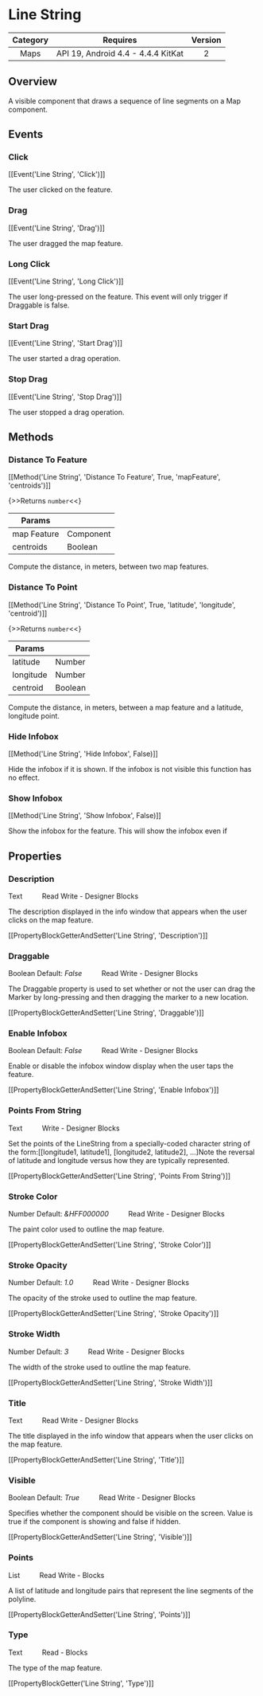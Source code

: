 # Line String

| Category | Requires | Version |
|:--------:|:-------:|:--------:|
|Maps|API 19, Android 4.4 - 4.4.4 KitKat|2|

## Overview

A visible component that draws a sequence of line segments on a Map component.

## Events

### Click

[[Event('Line String', 'Click')]]

The user clicked on the feature.

### Drag

[[Event('Line String', 'Drag')]]

The user dragged the map feature.

### Long Click

[[Event('Line String', 'Long Click')]]

The user long-pressed on the feature. This event will only trigger if Draggable is false.

### Start Drag

[[Event('Line String', 'Start Drag')]]

The user started a drag operation.

### Stop Drag

[[Event('Line String', 'Stop Drag')]]

The user stopped a drag operation.

## Methods

### Distance To Feature

[[Method('Line String', 'Distance To Feature', True, 'mapFeature', 'centroids')]]

{>>Returns `number`<<}

| Params | []() |
|--------|------|
|map Feature|Component|
|centroids|Boolean|


Compute the distance, in meters, between two map features.

### Distance To Point

[[Method('Line String', 'Distance To Point', True, 'latitude', 'longitude', 'centroid')]]

{>>Returns `number`<<}

| Params | []() |
|--------|------|
|latitude|Number|
|longitude|Number|
|centroid|Boolean|


Compute the distance, in meters, between a map feature and a latitude, longitude point.

### Hide Infobox

[[Method('Line String', 'Hide Infobox', False)]]

Hide the infobox if it is shown. If the infobox is not visible this function has no effect.

### Show Infobox

[[Method('Line String', 'Show Infobox', False)]]

Show the infobox for the feature. This will show the infobox even if

## Properties

### Description

<span class="chip chip-text">Text</span>&nbsp;&nbsp;&nbsp;&nbsp;&nbsp;&nbsp;&nbsp;&nbsp;&nbsp;&nbsp;<span class="chip chip-rw">Read</span> <span class="chip chip-rw">Write</span> - <span class="chip chip-bd">Designer</span> <span class="chip chip-bd">Blocks</span> 

The description displayed in the info window that appears when the user clicks on the map feature.

[[PropertyBlockGetterAndSetter('Line String', 'Description')]]

### Draggable

<span class="chip chip-boolean">Boolean</span> <span class="chip chip-boolean">Default: <i>False</i></span>&nbsp;&nbsp;&nbsp;&nbsp;&nbsp;&nbsp;&nbsp;&nbsp;&nbsp;&nbsp;<span class="chip chip-rw">Read</span> <span class="chip chip-rw">Write</span> - <span class="chip chip-bd">Designer</span> <span class="chip chip-bd">Blocks</span> 

The Draggable property is used to set whether or not the user can drag the Marker by long-pressing and then dragging the marker to a new location.

[[PropertyBlockGetterAndSetter('Line String', 'Draggable')]]

### Enable Infobox

<span class="chip chip-boolean">Boolean</span> <span class="chip chip-boolean">Default: <i>False</i></span>&nbsp;&nbsp;&nbsp;&nbsp;&nbsp;&nbsp;&nbsp;&nbsp;&nbsp;&nbsp;<span class="chip chip-rw">Read</span> <span class="chip chip-rw">Write</span> - <span class="chip chip-bd">Designer</span> <span class="chip chip-bd">Blocks</span> 

Enable or disable the infobox window display when the user taps the feature.

[[PropertyBlockGetterAndSetter('Line String', 'Enable Infobox')]]

### Points From String

<span class="chip chip-text">Text</span>&nbsp;&nbsp;&nbsp;&nbsp;&nbsp;&nbsp;&nbsp;&nbsp;&nbsp;&nbsp;<span class="chip chip-rw">Write</span> - <span class="chip chip-bd">Designer</span> <span class="chip chip-bd">Blocks</span> 

Set the points of the LineString from a specially-coded character string of the form:[[longitude1, latitude1], [longitude2, latitude2], ...]Note the reversal of latitude and longitude versus how they are typically represented.

[[PropertyBlockGetterAndSetter('Line String', 'Points From String')]]

### Stroke Color

<span class="chip chip-number">Number</span> <span class="chip chip-number">Default: <i>&HFF000000</i></span>&nbsp;&nbsp;&nbsp;&nbsp;&nbsp;&nbsp;&nbsp;&nbsp;&nbsp;&nbsp;<span class="chip chip-rw">Read</span> <span class="chip chip-rw">Write</span> - <span class="chip chip-bd">Designer</span> <span class="chip chip-bd">Blocks</span> 

The paint color used to outline the map feature.

[[PropertyBlockGetterAndSetter('Line String', 'Stroke Color')]]

### Stroke Opacity

<span class="chip chip-number">Number</span> <span class="chip chip-number">Default: <i>1.0</i></span>&nbsp;&nbsp;&nbsp;&nbsp;&nbsp;&nbsp;&nbsp;&nbsp;&nbsp;&nbsp;<span class="chip chip-rw">Read</span> <span class="chip chip-rw">Write</span> - <span class="chip chip-bd">Designer</span> <span class="chip chip-bd">Blocks</span> 

The opacity of the stroke used to outline the map feature.

[[PropertyBlockGetterAndSetter('Line String', 'Stroke Opacity')]]

### Stroke Width

<span class="chip chip-number">Number</span> <span class="chip chip-number">Default: <i>3</i></span>&nbsp;&nbsp;&nbsp;&nbsp;&nbsp;&nbsp;&nbsp;&nbsp;&nbsp;&nbsp;<span class="chip chip-rw">Read</span> <span class="chip chip-rw">Write</span> - <span class="chip chip-bd">Designer</span> <span class="chip chip-bd">Blocks</span> 

The width of the stroke used to outline the map feature.

[[PropertyBlockGetterAndSetter('Line String', 'Stroke Width')]]

### Title

<span class="chip chip-text">Text</span>&nbsp;&nbsp;&nbsp;&nbsp;&nbsp;&nbsp;&nbsp;&nbsp;&nbsp;&nbsp;<span class="chip chip-rw">Read</span> <span class="chip chip-rw">Write</span> - <span class="chip chip-bd">Designer</span> <span class="chip chip-bd">Blocks</span> 

The title displayed in the info window that appears when the user clicks on the map feature.

[[PropertyBlockGetterAndSetter('Line String', 'Title')]]

### Visible

<span class="chip chip-boolean">Boolean</span> <span class="chip chip-boolean">Default: <i>True</i></span>&nbsp;&nbsp;&nbsp;&nbsp;&nbsp;&nbsp;&nbsp;&nbsp;&nbsp;&nbsp;<span class="chip chip-rw">Read</span> <span class="chip chip-rw">Write</span> - <span class="chip chip-bd">Designer</span> <span class="chip chip-bd">Blocks</span> 

Specifies whether the component should be visible on the screen. Value is true if the component is showing and false if hidden.

[[PropertyBlockGetterAndSetter('Line String', 'Visible')]]

### Points

<span class="chip chip-list">List</span>&nbsp;&nbsp;&nbsp;&nbsp;&nbsp;&nbsp;&nbsp;&nbsp;&nbsp;&nbsp;<span class="chip chip-rw">Read</span> <span class="chip chip-rw">Write</span> - <span class="chip chip-bd">Blocks</span> 

A list of latitude and longitude pairs that represent the line segments of the polyline.

[[PropertyBlockGetterAndSetter('Line String', 'Points')]]

### Type

<span class="chip chip-text">Text</span>&nbsp;&nbsp;&nbsp;&nbsp;&nbsp;&nbsp;&nbsp;&nbsp;&nbsp;&nbsp;<span class="chip chip-rw">Read</span> - <span class="chip chip-bd">Blocks</span> 

The type of the map feature.

[[PropertyBlockGetter('Line String', 'Type')]]